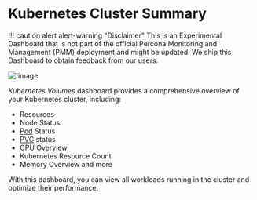 # Kubernetes Cluster Summary

!!! caution alert alert-warning "Disclaimer"
    This is an Experimental Dashboard that is not part of the official Percona Monitoring and Management (PMM) deployment and might be updated. We ship this Dashboard to obtain feedback from our users.


![!image](../../_images/PMM_K8s_volume.png)

*Kubernetes Volumes* dashboard provides a comprehensive overview of your Kubernetes cluster, including:

- Resources
- Node Status
- [Pod](https://kubernetes.io/docs/concepts/workloads/pods/) Status
- [PVC](https://kubernetes.io/docs/concepts/storage/persistent-volumes/) status
- CPU Overview
- Kubernetes Resource Count
- Memory Overview and more

With this dashboard, you can view all workloads running in the cluster and optimize their performance.


